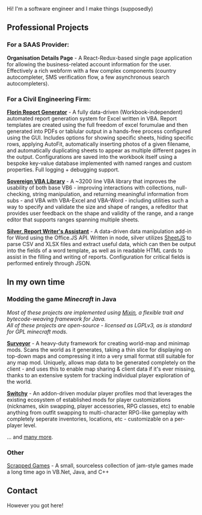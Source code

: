 Hi! I'm a software engineer and I make things (supposedly)

## Professional Projects

### For a SAAS Provider:

**Organisation Details Page** - A React-Redux-based single page application for allowing the business-related account information for the user. Effectively a rich webform with a few complex components (country autocompleter, SMS verification flow, a few asynchronous search autocompleters).

### For a Civil Engineering Firm:

**[Florin Report Generator](https://github.com/sisby-folk/florin)** - A fully data-driven (Workbook-independent) automated report generation system for Excel written in VBA. Report templates are created using the full freedom of excel forumulae and then generated into PDFs or tablular output in a hands-free process configured using the GUI. Includes options for showing specific sheets, hiding specific rows, applying AutoFit, automatically inserting photos of a given filename, and automatically duplicating sheets to appear as multiple different pages in the output. Configurations are saved into the workbook itself using a bespoke key-value database implemented with named ranges and custom properties. Full logging + debugging support.

**[Sovereign VBA Library](https://github.com/sisby-folk/sovereign)** - A \~3200 line VBA library that improves the usability of both base VB6 - improving interactions with collections, null-checking, string manipulation, and returning meaningful information from subs - and VBA with VBA-Excel and VBA-Word - including utilities such a way to specify and validate the size and shape of ranges, a refeditor that provides user feedback on the shape and validity of the range, and a range editor that supports ranges spanning multiple sheets.

**[Silver, Report Writer's Assistant](https://github.com/HestiMae/silver)** - A data-driven data manipulation add-in for Word using the Office.JS API. Written in node, silver utilizes [SheetJS](https://github.com/SheetJS/sheetjs) to parse CSV and XLSX files and extract useful data, which can then be output into the fields of a word template, as well as in readable HTML cards to assist in the filling and writing of reports. Configuration for critical fields is performed entirely through JSON.

## In my own time

### Modding the game *Minecraft* in Java
*Most of these projects are implemented using [Mixin](https://github.com/SpongePowered/Mixin), a flexible trait and bytecode-weaving framework for Java.*<br/>
*All of these projects are open-source - licensed as LGPLv3, as is standard for GPL minecraft mods.*

**[Surveyor](https://github.com/sisby-folk/surveyor)** - A heavy-duty framework for creating world-map and minimap mods. Scans the world as it generates, taking a thin slice for displaying on top-down maps and compressing it into a very small format still suitable for any map mod. Uniquely, allows map data to be generated completely on the client - and uses this to enable map sharing & client data if it's ever missing, thanks to an extensive system for tracking individual player exploration of the world.

**[Switchy](https://github.com/sisby-folk/switchy)** - An addon-driven modular player profiles mod that leverages the existing ecosystem of established mods for player customizations (nicknames, skin swapping, player accessories, RPG classes, etc) to enable anything from outfit swapping to multi-character RPG-like gameplay with completely seperate inventories, locations, etc - customizable on a per-player level.

... and [many more](https://modrinth.com/user/sisby-folk).

### Other

[Scrapped Games](/scrapped-games) - A small, sourceless collection of jam-style games made a long time ago in VB.Net, Java, and C++

## Contact

However you got here!
